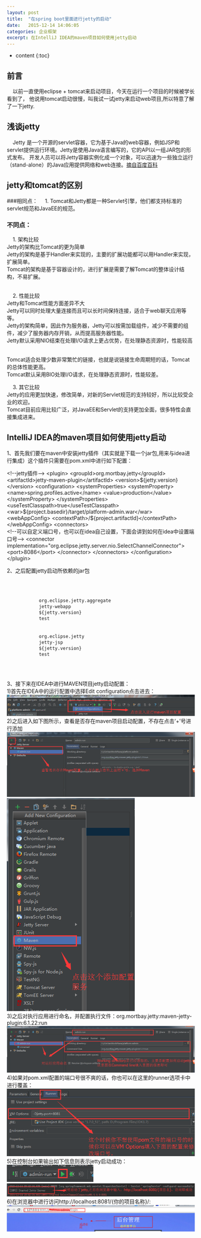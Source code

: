 ```yaml
---
layout: post
title:  "在spring boot里面进行jetty的启动"
date:   2015-12-14 14:06:05
categories: 企业框架
excerpt: 在IntelliJ IDEA的maven项目如何使用jetty启动
---
```


* content
{:toc}

## 前言 
  &nbsp;&nbsp;&nbsp;&nbsp;以前一直使用eclipse + tomcat来启动项目，今天在运行一个项目的时候被学长看到了，
  他说用tomcat启动很慢，叫我试一试jetty来启动web项目,所以特意了解了一下jetty.<br/>
  
## 浅谈jetty
&nbsp;&nbsp;&nbsp;&nbsp;Jetty 是一个开源的servlet容器，它为基于Java的web容器，例如JSP和servlet提供运行环境。Jetty是使用Java语言编写的，它的API以一组JAR包的形式发布。
开发人员可以将Jetty容器实例化成一个对象，可以迅速为一些独立运行（stand-alone）的Java应用提供网络和web连接。[摘自百度百科](http://baike.baidu.com/link?url=qISf-60N2e1v1DqK60Z5ZOLgZw_EM38M59mhbfzBAZqkIg1o0PPKsIsDD80Q4K14SeoRRBEpieEtWQTWdsXDpq) <br/>


## jetty和tomcat的区别
###相同点：
&nbsp;&nbsp;&nbsp;&nbsp;1.      Tomcat和Jetty都是一种Servlet引擎，他们都支持标准的servlet规范和JavaEE的规范。<br/>
 
 
### 不同点：
&nbsp;&nbsp;&nbsp;&nbsp;1.      架构比较<br/>
Jetty的架构比Tomcat的更为简单<br/>
Jetty的架构是基于Handler来实现的，主要的扩展功能都可以用Handler来实现，扩展简单。<br/>
Tomcat的架构是基于容器设计的，进行扩展是需要了解Tomcat的整体设计结构，不易扩展。<br/><br/>

&nbsp;&nbsp;&nbsp;&nbsp;2.      性能比较<br/>
Jetty和Tomcat性能方面差异不大<br/>
Jetty可以同时处理大量连接而且可以长时间保持连接，适合于web聊天应用等等。<br/>
Jetty的架构简单，因此作为服务器，Jetty可以按需加载组件，减少不需要的组件，减少了服务器内存开销，从而提高服务器性能。<br/>
Jetty默认采用NIO结束在处理I/O请求上更占优势，在处理静态资源时，性能较高<br/><br/>
 
Tomcat适合处理少数非常繁忙的链接，也就是说链接生命周期短的话，Tomcat的总体性能更高。<br/>
Tomcat默认采用BIO处理I/O请求，在处理静态资源时，性能较差。<br/>
 
&nbsp;&nbsp;&nbsp;&nbsp;3.      其它比较<br/>
Jetty的应用更加快速，修改简单，对新的Servlet规范的支持较好，所以比较受企业的欢迎。<br/>
Tomcat目前应用比较广泛，对JavaEE和Servlet的支持更加全面，很多特性会直接集成进来。<br/>

## IntelliJ IDEA的maven项目如何使用jetty启动
1、首先我们要在maven中安装jetty插件（其实就是下载一个jar包,用来与idea进行集成）这个插件只需要在pom.xml中进行如下配置：</br>
<p> &lt;!--jetty插件--&gt;
            &lt;plugin&gt;
                &lt;groupId&gt;org.mortbay.jetty&lt;/groupId&gt;
                &lt;artifactId&gt;jetty-maven-plugin&lt;/artifactId&gt;
                &lt;version&gt;${jetty.version}&lt;/version&gt;
                &lt;configuration&gt;
                    &lt;systemProperties&gt;
                        &lt;systemProperty&gt;
                            &lt;name&gt;spring.profiles.active&lt;/name&gt;
                            &lt;value&gt;production&lt;/value&gt;
                        &lt;/systemProperty&gt;
                    &lt;/systemProperties&gt;
                    &lt;useTestClasspath&gt;true&lt;/useTestClasspath&gt;
                    &lt;war&gt;${project.basedir}/target/platform-admin.war&lt;/war&gt;
                    &lt;webAppConfig&gt;
                        &lt;contextPath&gt;/${project.artifactId}&lt;/contextPath&gt;
                    &lt;/webAppConfig&gt;
                    &lt;connectors&gt;                  <br/>                        &lt;!--可以自定义端口号，也可以在idea自己设置，下面会讲到如何在idea中设置端口号--&gt;
                        &lt;connector implementation=&quot;org.eclipse.jetty.server.nio.SelectChannelConnector&quot;&gt;
                            &lt;port&gt;8086&lt;/port&gt;
                        &lt;/connector&gt;
                    &lt;/connectors&gt;
                &lt;/configuration&gt;
            &lt;/plugin&gt;</p>

2、之后配置jetty启动所依赖的jar包<br/>
<pre><code class="markdown">
 <!-- jetty -->
        <dependency>
            <groupId>org.eclipse.jetty.aggregate</groupId>
            <artifactId>jetty-webapp</artifactId>
            <version>${jetty.version}</version>
            <scope>test</scope>
        </dependency>
        <dependency>
            <groupId>org.eclipse.jetty</groupId>
            <artifactId>jetty-jsp</artifactId>
            <version>${jetty.version}</version>
            <scope>test</scope>
        </dependency>
</code></pre><br/>

3、接下来在IDEA中进行MAVEN项目jetty启动配置：<br/>
1)首先在IDEA中的运行配置中选择Edit configuration点击进去：<br/>
![如图1](https://github.com/linhao007/linhao007.github.io/blob/master/css/pics/2015-12-14-jettyconfig-1.png?raw=true)<br/>
2)之后进入如下图所示，查看是否存在maven项目启动配置，不存在点击‘+’号进行添加<br/>
![如图2](https://github.com/linhao007/linhao007.github.io/blob/master/css/pics/2015-12-14-jettyConfig-2.png?raw=true)<br/>
![如图3](https://github.com/linhao007/linhao007.github.io/blob/master/css/pics/2015-12-14-jettyConfig-4.png?raw=true)<br/>
3)之后对执行应用进行命名，并配置执行文件：org.mortbay.jetty:maven-jetty-plugin:6.1.22:run<br/>
![如图4](https://github.com/linhao007/linhao007.github.io/blob/master/css/pics/2015-12-14-jettyConfig-6.png?raw=true)<br/>
4)如果对pom.xml配置的端口号很不爽的话，你也可以在这里的runner选项卡中进行覆盖：<br/>
![如图5](https://github.com/linhao007/linhao007.github.io/blob/master/css/pics/2015-12-14-jettyConfig-7.png?raw=true)<br/>
5)在控制台如果输出如下信息则表示jetty启动成功：<br/>
![如图6](https://github.com/linhao007/linhao007.github.io/blob/master/css/pics/2015-12-14-jettyConfig-8.png?raw=true)<br/>
![如图7](https://github.com/linhao007/linhao007.github.io/blob/master/css/pics/2015-12-14-jettyconfig-9.png?raw=true)<br/>
6)在浏览器中进行访问http://localhost:8081/{你的项目名称}/:<br/>
![如图8](https://github.com/linhao007/linhao007.github.io/blob/master/css/pics/2015-12-14-jettyConfig-10.png?raw=true)<br/>
